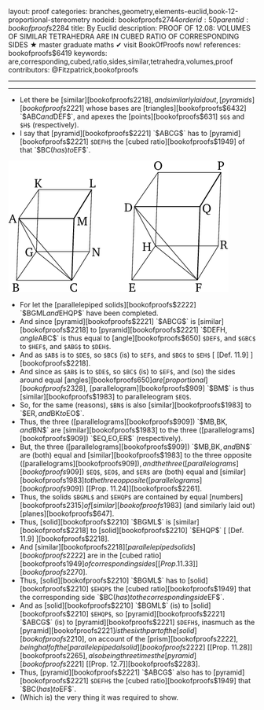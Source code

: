 layout: proof
categories: branches,geometry,elements-euclid,book-12-proportional-stereometry
nodeid: bookofproofs$2744
orderid: 50
parentid: bookofproofs$2284
title: By Euclid
description: PROOF OF 12.08: VOLUMES OF SIMILAR TETRAHEDRA ARE IN CUBED RATIO OF CORRESPONDING SIDES &#9733; master graduate maths &#10004; visit BookOfProofs now!
references: bookofproofs$6419
keywords: are,corresponding,cubed,ratio,sides,similar,tetrahedra,volumes,proof
contributors: @Fitzpatrick,bookofproofs


---


---



* Let there be [similar][bookofproofs$2218], and similarly laid out, [pyramids][bookofproofs$2221] whose bases are [triangles][bookofproofs$6432] `$ABC$` and `$DEF$`, and apexes the [points][bookofproofs$631] `$G$` and `$H$` (respectively).
* I say that [pyramid][bookofproofs$2221] `$ABCG$` has to [pyramid][bookofproofs$2221] `$DEFH$` the [cubed ratio][bookofproofs$1949] of that `$BC$` (has) to `$EF$`.

![fig08e](https://github.com/bookofproofs/bookofproofs.github.io/blob/main/_sources/_assets/images/euclid/Book12/fig08e.png?raw=true)

* For let the [parallelepiped solids][bookofproofs$2222] `$BGML$` and `$EHQP$` have been completed.
* And since [pyramid][bookofproofs$2221] `$ABCG$` is [similar][bookofproofs$2218] to [pyramid][bookofproofs$2221] `$DEFH$`, angle `$ABC$` is thus equal to [angle][bookofproofs$650] `$DEF$`, and `$GBC$` to `$HEF$`, and `$ABG$` to `$DEH$`.
* And as `$AB$` is to `$DE$`, so `$BC$` (is) to `$EF$`, and `$BG$` to `$EH$` [ [Def. 11.9] ][bookofproofs$2218].
* And since as `$AB$` is to `$DE$`, so `$BC$` (is) to `$EF$`, and (so) the sides around equal [angles][bookofproofs$650] are [proportional][bookofproofs$2328], [parallelogram][bookofproofs$909] `$BM$` is thus [similar][bookofproofs$1983] to paralleleogram `$EQ$`.
* So, for the same (reasons), `$BN$` is also [similar][bookofproofs$1983] to `$ER$`, and `$BK$` to `$EO$`.
* Thus, the three ([parallelograms][bookofproofs$909]) `$MB$`, `$BK$`, and `$BN$` are [similar][bookofproofs$1983] to the three ([parallelograms][bookofproofs$909]) `$EQ$`, `$EO$`, `$ER$` (respectively).
* But, the three ([parallelograms][bookofproofs$909]) `$MB$`, `$BK$`, and `$BN$` are (both) equal and [similar][bookofproofs$1983] to the three opposite ([parallelograms][bookofproofs$909]), and the three ([parallelograms][bookofproofs$909]) `$EQ$`, `$EO$`, and `$ER$` are (both) equal and [similar][bookofproofs$1983] to the three opposite ([parallelograms][bookofproofs$909]) [[Prop. 11.24]][bookofproofs$2261].
* Thus, the solids `$BGML$` and `$EHQP$` are contained by equal [numbers][bookofproofs$2315] of [similar][bookofproofs$1983] (and similarly laid out) [planes][bookofproofs$647].
* Thus, [solid][bookofproofs$2210] `$BGML$` is [similar][bookofproofs$2218] to [solid][bookofproofs$2210] `$EHQP$` [ [Def. 11.9] ][bookofproofs$2218].
* And [similar][bookofproofs$2218] [parallelepiped solids][bookofproofs$2222] are in the [cubed ratio][bookofproofs$1949] of corresponding sides [[Prop. 11.33]][bookofproofs$2270].
* Thus, [solid][bookofproofs$2210] `$BGML$` has to [solid][bookofproofs$2210] `$EHQP$` the [cubed ratio][bookofproofs$1949] that the corresponding side `$BC$` (has) to the corresponding side `$EF$`.
* And as [solid][bookofproofs$2210] `$BGML$` (is) to [solid][bookofproofs$2210] `$EHQP$`, so [pyramid][bookofproofs$2221] `$ABCG$` (is) to [pyramid][bookofproofs$2221] `$DEFH$`, inasmuch as the [pyramid][bookofproofs$2221] is the sixth part of the [solid][bookofproofs$2210], on account of the [prism][bookofproofs$2222], being half of the [parallelepipedal solid][bookofproofs$2222] [[Prop. 11.28]][bookofproofs$2265], also being three times the [pyramid][bookofproofs$2221] [[Prop. 12.7]][bookofproofs$2283].
* Thus, [pyramid][bookofproofs$2221] `$ABCG$` also has to [pyramid][bookofproofs$2221] `$DEFH$` the [cubed ratio][bookofproofs$1949] that `$BC$` (has) to `$EF$`.
* (Which is) the very thing it was required to show.
